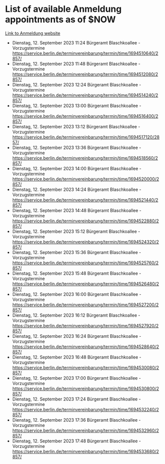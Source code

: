 # List of available Anmeldung appointments as of $NOW
[Link to Anmeldung website](https://service.berlin.de/terminvereinbarung/termin/tag.php?termin=1&anliegen[]=120686&dienstleisterlist=122210,122217,327316,122219,327312,122227,327314,122231,327346,122243,327348,122254,122252,329742,122260,329745,122262,329748,122271,327278,122273,327274,122277,327276,330436,122280,327294,122282,327290,122284,327292,122291,327270,122285,327266,122286,327264,122296,327268,150230,329760,122297,327286,122294,327284,122312,329763,122314,329775,122304,327330,122311,327334,122309,327332,317869,122281,327352,122279,329772,122283,122276,327324,122274,327326,122267,329766,122246,327318,122251,327320,122257,327322,122208,327298,122226,327300&herkunft=http%3A%2F%2Fservice.berlin.de%2Fdienstleistung%2F120686%2F)
- Dienstag, 12. September 2023 11:24 Bürgeramt Blaschkoallee - Vorzugstermine https://service.berlin.de/terminvereinbarung/termin/time/1694510640/2857/
- Dienstag, 12. September 2023 11:48 Bürgeramt Blaschkoallee - Vorzugstermine https://service.berlin.de/terminvereinbarung/termin/time/1694512080/2857/
- Dienstag, 12. September 2023 12:24 Bürgeramt Blaschkoallee - Vorzugstermine https://service.berlin.de/terminvereinbarung/termin/time/1694514240/2857/
- Dienstag, 12. September 2023 13:00 Bürgeramt Blaschkoallee - Vorzugstermine https://service.berlin.de/terminvereinbarung/termin/time/1694516400/2857/
- Dienstag, 12. September 2023 13:12 Bürgeramt Blaschkoallee - Vorzugstermine https://service.berlin.de/terminvereinbarung/termin/time/1694517120/2857/
- Dienstag, 12. September 2023 13:36 Bürgeramt Blaschkoallee - Vorzugstermine https://service.berlin.de/terminvereinbarung/termin/time/1694518560/2857/
- Dienstag, 12. September 2023 14:00 Bürgeramt Blaschkoallee - Vorzugstermine https://service.berlin.de/terminvereinbarung/termin/time/1694520000/2857/
- Dienstag, 12. September 2023 14:24 Bürgeramt Blaschkoallee - Vorzugstermine https://service.berlin.de/terminvereinbarung/termin/time/1694521440/2857/
- Dienstag, 12. September 2023 14:48 Bürgeramt Blaschkoallee - Vorzugstermine https://service.berlin.de/terminvereinbarung/termin/time/1694522880/2857/
- Dienstag, 12. September 2023 15:12 Bürgeramt Blaschkoallee - Vorzugstermine https://service.berlin.de/terminvereinbarung/termin/time/1694524320/2857/
- Dienstag, 12. September 2023 15:36 Bürgeramt Blaschkoallee - Vorzugstermine https://service.berlin.de/terminvereinbarung/termin/time/1694525760/2857/
- Dienstag, 12. September 2023 15:48 Bürgeramt Blaschkoallee - Vorzugstermine https://service.berlin.de/terminvereinbarung/termin/time/1694526480/2857/
- Dienstag, 12. September 2023 16:00 Bürgeramt Blaschkoallee - Vorzugstermine https://service.berlin.de/terminvereinbarung/termin/time/1694527200/2857/
- Dienstag, 12. September 2023 16:12 Bürgeramt Blaschkoallee - Vorzugstermine https://service.berlin.de/terminvereinbarung/termin/time/1694527920/2857/
- Dienstag, 12. September 2023 16:24 Bürgeramt Blaschkoallee - Vorzugstermine https://service.berlin.de/terminvereinbarung/termin/time/1694528640/2857/
- Dienstag, 12. September 2023 16:48 Bürgeramt Blaschkoallee - Vorzugstermine https://service.berlin.de/terminvereinbarung/termin/time/1694530080/2857/
- Dienstag, 12. September 2023 17:00 Bürgeramt Blaschkoallee - Vorzugstermine https://service.berlin.de/terminvereinbarung/termin/time/1694530800/2857/
- Dienstag, 12. September 2023 17:24 Bürgeramt Blaschkoallee - Vorzugstermine https://service.berlin.de/terminvereinbarung/termin/time/1694532240/2857/
- Dienstag, 12. September 2023 17:36 Bürgeramt Blaschkoallee - Vorzugstermine https://service.berlin.de/terminvereinbarung/termin/time/1694532960/2857/
- Dienstag, 12. September 2023 17:48 Bürgeramt Blaschkoallee - Vorzugstermine https://service.berlin.de/terminvereinbarung/termin/time/1694533680/2857/
